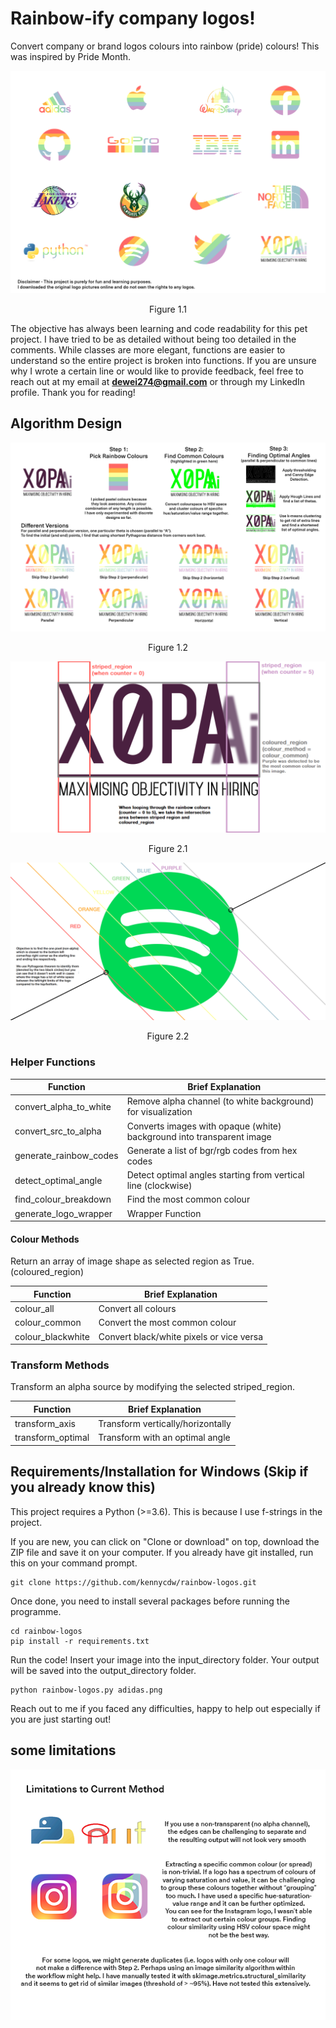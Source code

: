 # Rainbow-ify company logos!

Convert company or brand logos colours into rainbow (pride) colours! This was inspired by Pride Month.

![alt text](screenshots/figure11.png)
<p align="center">Figure 1.1</p>

The objective has always been learning and code readability for this pet project. I have tried to be as detailed without being too detailed in the comments. While classes are more elegant, functions are easier to understand so the entire project is broken into functions. If you are unsure why I wrote a certain line or would like to provide feedback, feel free to reach out at my email at **dewei274@gmail.com** or through my LinkedIn profile. Thank you for reading! 

## Algorithm Design

![alt text](screenshots/figure12.png)
<p align="center">Figure 1.2</p>

![alt text](screenshots/figure21.png)
<p align="center">Figure 2.1</p>

![alt text](screenshots/figure22.png)
<p align="center">Figure 2.2</p>


### Helper Functions

| Function  | Brief Explanation |
| ------------- | ------------------ |
| convert_alpha_to_white  | Remove alpha channel (to white background) for visualization  |
| convert_src_to_alpha | Converts images with opaque (white) background into transparent image |
| generate_rainbow_codes | Generate a list of bgr/rgb codes from hex codes |
| detect_optimal_angle| Detect optimal angles starting from vertical line (clockwise) |
| find_colour_breakdown | Find the most common colour |
| generate_logo_wrapper  | Wrapper Function |

#### Colour Methods

Return an array of image shape as selected region as True. (coloured_region)

| Function  | Brief Explanation |
| ------------- | ------------- |
| colour_all  | Convert all colours  |
| colour_common | Convert the most common colour |
| colour_blackwhite | Convert black/white pixels or vice versa |

### Transform Methods

Transform an alpha source by modifying the selected striped_region.

| Function  | Brief Explanation |
| ------------- | ------------- |
| transform_axis  | Transform vertically/horizontally  |
| transform_optimal | Transform with an optimal angle |


## Requirements/Installation for Windows (Skip if you already know this)

This project requires a Python (>=3.6). This is because I use f-strings in the project.

If you are new, you can click on "Clone or download" on top, download the ZIP file and save it on your computer. If you already have
git installed, run this on your command prompt.

    git clone https://github.com/kennycdw/rainbow-logos.git

Once done, you need to install several packages before running the programme.

    cd rainbow-logos
    pip install -r requirements.txt
    
Run the code! Insert your image into the input_directory folder. Your output will be saved into the output_directory folder.

    python rainbow-logos.py adidas.png

Reach out to me if you faced any difficulties, happy to help out especially if you are just starting out!

## some limitations

![alt text](screenshots/figure3.png)



